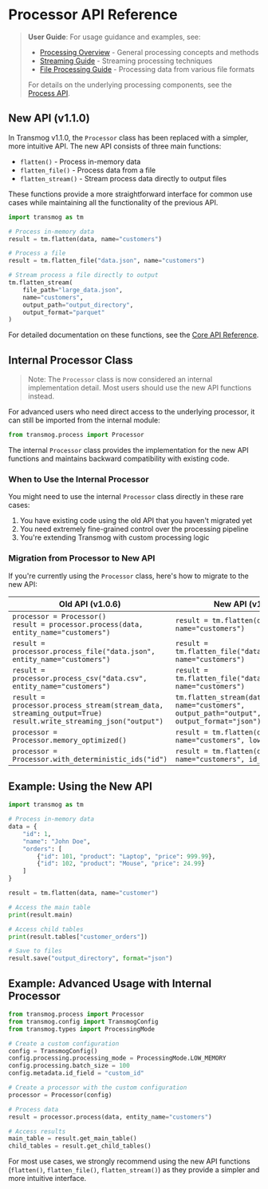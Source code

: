 # Processor API Reference

> **User Guide**: For usage guidance and examples, see:
>
> - [Processing Overview](../user/processing/processing-overview.md) - General processing concepts and methods
> - [Streaming Guide](../user/advanced/streaming.md) - Streaming processing techniques
> - [File Processing Guide](../user/processing/file-processing.md) - Processing data from various file formats
>
> For details on the underlying processing components, see the [Process API](process.md).

## New API (v1.1.0)

In Transmog v1.1.0, the `Processor` class has been replaced with a simpler, more intuitive API. The new API consists of three main functions:

- `flatten()` - Process in-memory data
- `flatten_file()` - Process data from a file
- `flatten_stream()` - Stream process data directly to output files

These functions provide a more straightforward interface for common use cases while maintaining all the functionality of the previous API.

```python
import transmog as tm

# Process in-memory data
result = tm.flatten(data, name="customers")

# Process a file
result = tm.flatten_file("data.json", name="customers")

# Stream process a file directly to output
tm.flatten_stream(
    file_path="large_data.json",
    name="customers",
    output_path="output_directory",
    output_format="parquet"
)
```

For detailed documentation on these functions, see the [Core API Reference](core.md).

## Internal Processor Class

> Note: The `Processor` class is now considered an internal implementation detail. Most users should use the new API functions instead.

For advanced users who need direct access to the underlying processor, it can still be imported from the internal module:

```python
from transmog.process import Processor
```

The internal `Processor` class provides the implementation for the new API functions and maintains backward compatibility with existing code.

### When to Use the Internal Processor

You might need to use the internal `Processor` class directly in these rare cases:

1. You have existing code using the old API that you haven't migrated yet
2. You need extremely fine-grained control over the processing pipeline
3. You're extending Transmog with custom processing logic

### Migration from Processor to New API

If you're currently using the `Processor` class, here's how to migrate to the new API:

| Old API (v1.0.6) | New API (v1.1.0) |
|------------------|------------------|
| `processor = Processor()` <br> `result = processor.process(data, entity_name="customers")` | `result = tm.flatten(data, name="customers")` |
| `result = processor.process_file("data.json", entity_name="customers")` | `result = tm.flatten_file("data.json", name="customers")` |
| `result = processor.process_csv("data.csv", entity_name="customers")` | `result = tm.flatten_file("data.csv", name="customers")` |
| `result = processor.process_stream(stream_data, streaming_output=True)` <br> `result.write_streaming_json("output")` | `tm.flatten_stream(data=stream_data, name="customers", output_path="output", output_format="json")` |
| `processor = Processor.memory_optimized()` | `result = tm.flatten(data, name="customers", low_memory=True)` |
| `processor = Processor.with_deterministic_ids("id")` | `result = tm.flatten(data, name="customers", id_field="id")` |

## Example: Using the New API

```python
import transmog as tm

# Process in-memory data
data = {
    "id": 1,
    "name": "John Doe",
    "orders": [
        {"id": 101, "product": "Laptop", "price": 999.99},
        {"id": 102, "product": "Mouse", "price": 24.99}
    ]
}

result = tm.flatten(data, name="customer")

# Access the main table
print(result.main)

# Access child tables
print(result.tables["customer_orders"])

# Save to files
result.save("output_directory", format="json")
```

## Example: Advanced Usage with Internal Processor

```python
from transmog.process import Processor
from transmog.config import TransmogConfig
from transmog.types import ProcessingMode

# Create a custom configuration
config = TransmogConfig()
config.processing.processing_mode = ProcessingMode.LOW_MEMORY
config.processing.batch_size = 100
config.metadata.id_field = "custom_id"

# Create a processor with the custom configuration
processor = Processor(config)

# Process data
result = processor.process(data, entity_name="customers")

# Access results
main_table = result.get_main_table()
child_tables = result.get_child_tables()
```

For most use cases, we strongly recommend using the new API functions (`flatten()`, `flatten_file()`, `flatten_stream()`) as they provide a simpler and more intuitive interface.
